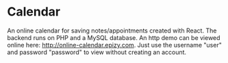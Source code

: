 # Calendar
An online calendar for saving notes/appointments created with React. 
The backend runs on PHP and a MySQL database. 
An http demo can be viewed online here: http://online-calendar.epizy.com.
Just use the username "user" and password "password" to view without creating an account.
